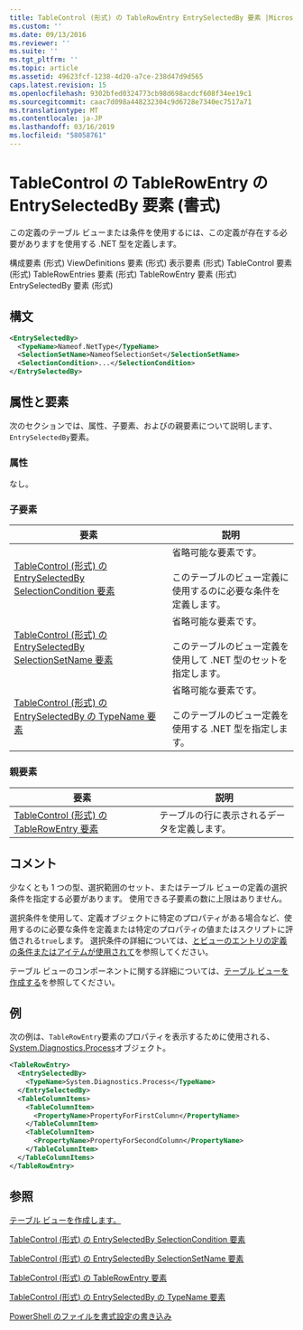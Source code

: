 ```yaml
---
title: TableControl (形式) の TableRowEntry EntrySelectedBy 要素 |Microsoft Docs
ms.custom: ''
ms.date: 09/13/2016
ms.reviewer: ''
ms.suite: ''
ms.tgt_pltfrm: ''
ms.topic: article
ms.assetid: 49623fcf-1238-4d20-a7ce-238d47d9d565
caps.latest.revision: 15
ms.openlocfilehash: 9302bfed0324773cb98d698acdcf608f34ee19c1
ms.sourcegitcommit: caac7d098a448232304c9d6728e7340ec7517a71
ms.translationtype: MT
ms.contentlocale: ja-JP
ms.lasthandoff: 03/16/2019
ms.locfileid: "58058761"
---
```

# <a name="entryselectedby-element-for-tablerowentry--for-tablecontrol-format"></a>TableControl の TableRowEntry の EntrySelectedBy 要素 (書式)

この定義のテーブル ビューまたは条件を使用するには、この定義が存在する必要がありますを使用する .NET 型を定義します。

構成要素 (形式) ViewDefinitions 要素 (形式) 表示要素 (形式) TableControl 要素 (形式) TableRowEntries 要素 (形式) TableRowEntry 要素 (形式) EntrySelectedBy 要素 (形式)

## <a name="syntax"></a>構文

```xml
<EntrySelectedBy>
  <TypeName>Nameof.NetType</TypeName>
  <SelectionSetName>NameofSelectionSet</SelectionSetName>
  <SelectionCondition>...</SelectionCondition>
</EntrySelectedBy>
```

## <a name="attributes-and-elements"></a>属性と要素

次のセクションでは、属性、子要素、およびの親要素について説明します、`EntrySelectedBy`要素。

### <a name="attributes"></a>属性

なし。

### <a name="child-elements"></a>子要素

|要素|説明|
|-------------|-----------------|
|[TableControl (形式) の EntrySelectedBy SelectionCondition 要素](./selectioncondition-element-for-entryselectedby-for-tablecontrol-format.md)|省略可能な要素です。<br /><br /> このテーブルのビュー定義に使用するのに必要な条件を定義します。|
|[TableControl (形式) の EntrySelectedBy SelectionSetName 要素](./selectionsetname-element-for-entryselectedby-for-tablecontrol-format.md)|省略可能な要素です。<br /><br /> このテーブルのビュー定義を使用して .NET 型のセットを指定します。|
|[TableControl (形式) の EntrySelectedBy の TypeName 要素](./typename-element-for-entryselectedby-for-tablecontrol-format.md)|省略可能な要素です。<br /><br /> このテーブルのビュー定義を使用する .NET 型を指定します。|

### <a name="parent-elements"></a>親要素

|要素|説明|
|-------------|-----------------|
|[TableControl (形式) の TableRowEntry 要素](./tablerowentry-element-for-tablerowentries-for-tablecontrol-format.md)|テーブルの行に表示されるデータを定義します。|

## <a name="remarks"></a>コメント

少なくとも 1 つの型、選択範囲のセット、またはテーブル ビューの定義の選択条件を指定する必要があります。 使用できる子要素の数に上限はありません。

選択条件を使用して、定義オブジェクトに特定のプロパティがある場合など、使用するのに必要な条件を定義または特定のプロパティの値またはスクリプトに評価される`true`します。 選択条件の詳細については、[とビューのエントリの定義の条件またはアイテムが使用されて](./defining-conditions-for-displaying-data.md)を参照してください。

テーブル ビューのコンポーネントに関する詳細については、[テーブル ビューを作成する](./creating-a-table-view.md)を参照してください。

## <a name="example"></a>例

次の例は、`TableRowEntry`要素のプロパティを表示するために使用される、 [System.Diagnostics.Process](/dotnet/api/System.Diagnostics.Process)オブジェクト。

```xml
<TableRowEntry>
  <EntrySelectedBy>
    <TypeName>System.Diagnostics.Process</TypeName>
  </EntrySelectedBy>
  <TableColumnItems>
    <TableColumnItem>
      <PropertyName>PropertyForFirstColumn</PropertyName>
    </TableColumnItem>
    <TableColumnItem>
      <PropertyName>PropertyForSecondColumn</PropertyName>
    </TableColumnItem>
  </TableColumnItems>
</TableRowEntry>
```

## <a name="see-also"></a>参照

[テーブル ビューを作成します。](./creating-a-table-view.md)

[TableControl (形式) の EntrySelectedBy SelectionCondition 要素](./selectioncondition-element-for-entryselectedby-for-tablecontrol-format.md)

[TableControl (形式) の EntrySelectedBy SelectionSetName 要素](./selectionsetname-element-for-entryselectedby-for-tablecontrol-format.md)

[TableControl (形式) の TableRowEntry 要素](./tablerowentry-element-for-tablerowentries-for-tablecontrol-format.md)

[TableControl (形式) の EntrySelectedBy の TypeName 要素](./typename-element-for-entryselectedby-for-tablecontrol-format.md)

[PowerShell のファイルを書式設定の書き込み](./writing-a-powershell-formatting-file.md)
